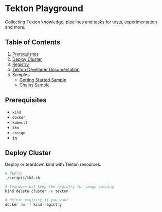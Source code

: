 # Tekton Playground

Collecting Tekton knowledge, pipelines and tasks for tests, experimentation and more.

## Table of Contents

1. [Prerequisites](#prerequisites)
1. [Deploy Cluster](#deploy-cluster)
1. [Registry](cluster/registry.md)
1. [Tekton Developer Documentation](docs/tekton-dev-docs.md)
1. Samples
   - [Getting Started Sample](getting-started/getting-started-sample.md)
   - [Chains Sample](chains/chains-sample.md)

## Prerequisites

- `kind`
- `docker`
- `kubectl`
- `tkn`
- `cosign`
- `jq`

## Deploy Cluster

Deploy or teardown kind with Tekton resources.

```bash
# deploy
./scripts/tk8.sh

# teardown but keep the registry for image caching
kind delete cluster -n tekton

# delete registry if you want
docker rm -f kind-registry
```